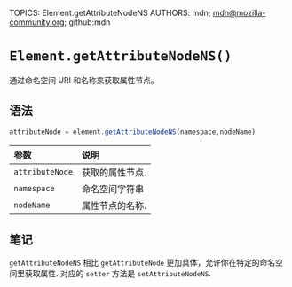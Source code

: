 TOPICS: Element.getAttributeNodeNS
AUTHORS: mdn; mdn@mozilla-community.org; github:mdn

# `Element.getAttributeNodeNS()`

通过命名空间 URI 和名称来获取属性节点。

## 语法

```javascript
attributeNode = element.getAttributeNodeNS(namespace,nodeName)
```

| 参数 | 说明 |
| :-- | :-- |
| `attributeNode` | 获取的属性节点. |
| `namespace` | 命名空间字符串 |
| `nodeName` | 属性节点的名称. |

## 笔记

`getAttributeNodeNS` 相比 `getAttributeNode` 更加具体，允许你在特定的命名空间里获取属性. 对应的 `setter` 方法是 `setAttributeNodeNS`.
